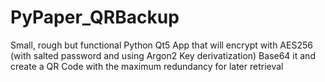 # PyPaper_QRBackup
Small, rough but functional Python Qt5 App that will encrypt with AES256 (with salted password and using Argon2 Key derivatization) Base64 it and create a QR Code with the maximum redundancy for later retrieval
